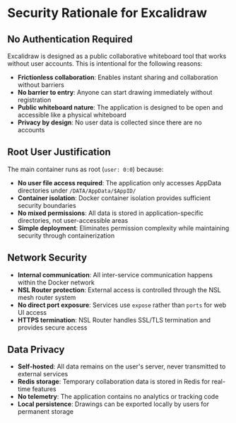 # Security Rationale for Excalidraw

## No Authentication Required

Excalidraw is designed as a public collaborative whiteboard tool that works without user accounts. This is intentional for the following reasons:

- **Frictionless collaboration**: Enables instant sharing and collaboration without barriers
- **No barrier to entry**: Anyone can start drawing immediately without registration
- **Public whiteboard nature**: The application is designed to be open and accessible like a physical whiteboard
- **Privacy by design**: No user data is collected since there are no accounts

## Root User Justification  

The main container runs as root (`user: 0:0`) because:

- **No user file access required**: The application only accesses AppData directories under `/DATA/AppData/$AppID/`
- **Container isolation**: Docker container isolation provides sufficient security boundaries
- **No mixed permissions**: All data is stored in application-specific directories, not user-accessible areas
- **Simple deployment**: Eliminates permission complexity while maintaining security through containerization

## Network Security

- **Internal communication**: All inter-service communication happens within the Docker network
- **NSL Router protection**: External access is controlled through the NSL mesh router system
- **No direct port exposure**: Services use `expose` rather than `ports` for web UI access
- **HTTPS termination**: NSL Router handles SSL/TLS termination and provides secure access

## Data Privacy

- **Self-hosted**: All data remains on the user's server, never transmitted to external services
- **Redis storage**: Temporary collaboration data is stored in Redis for real-time features
- **No telemetry**: The application contains no analytics or tracking code
- **Local persistence**: Drawings can be exported locally by users for permanent storage